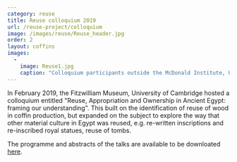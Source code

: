 ```yaml
---
category: reuse
title: Reuse colloquium 2019
url: /reuse-project/colloquium
image: /images/reuse/Reuse_header.jpg
order: 2
layout: coffins
images:
  -
    image: Reuse1.jpg
    caption: "Colloquium participants outside the McDonald Institute, University of Cambridge" 
---
```


In February 2019, the Fitzwilliam Museum, University of Cambridge hosted a colloquium entitled "Reuse, Appropriation and Ownership in Ancient Egypt: framing our understanding".
This built on the identification of reuse of wood in coffin production, but expanded on the subject to explore the way that other material culture in Egypt was reused, 
e.g. re-written inscriptions and re-inscribed royal statues, reuse of tombs.

The programme and abstracts of the talks are available to be downloated [here](https://egyptiancoffins.org/assets/pdfs/reuseabstracts.pdf).

